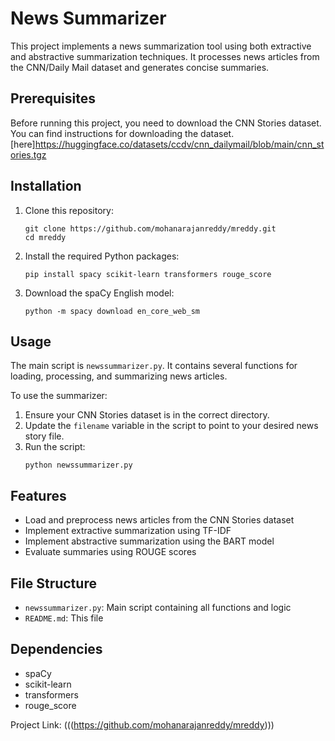 # News Summarizer

This project implements a news summarization tool using both extractive and abstractive summarization techniques. It processes news articles from the CNN/Daily Mail dataset and generates concise summaries.

## Prerequisites
Before running this project, you need to download the CNN Stories dataset. You can find instructions for downloading the dataset.[here]https://huggingface.co/datasets/ccdv/cnn_dailymail/blob/main/cnn_stories.tgz


## Installation

1. Clone this repository:
   ```
   git clone https://github.com/mohanarajanreddy/mreddy.git
   cd mreddy
   ```

2. Install the required Python packages:
   ```
   pip install spacy scikit-learn transformers rouge_score
   ```

3. Download the spaCy English model:
   ```
   python -m spacy download en_core_web_sm
   ```

## Usage

The main script is `newssummarizer.py`. It contains several functions for loading, processing, and summarizing news articles.

To use the summarizer:

1. Ensure your CNN Stories dataset is in the correct directory.
2. Update the `filename` variable in the script to point to your desired news story file.
3. Run the script:
   ```
   python newssummarizer.py
   ```

## Features

- Load and preprocess news articles from the CNN Stories dataset
- Implement extractive summarization using TF-IDF
- Implement abstractive summarization using the BART model
- Evaluate summaries using ROUGE scores

## File Structure

- `newssummarizer.py`: Main script containing all functions and logic
- `README.md`: This file

## Dependencies

- spaCy
- scikit-learn
- transformers
- rouge_score

Project Link: (((https://github.com/mohanarajanreddy/mreddy)))
